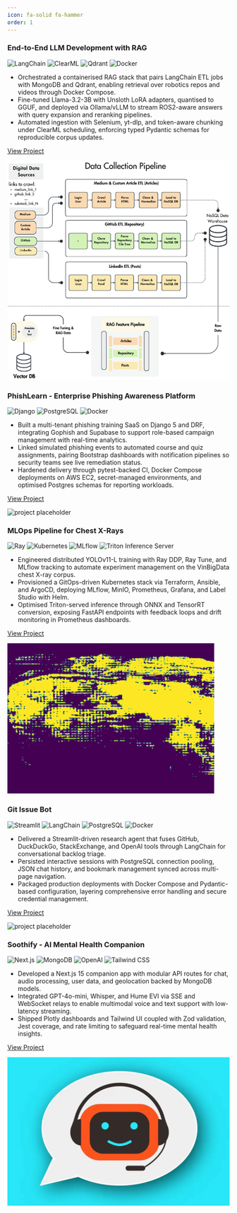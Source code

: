 ```yaml
---
icon: fa-solid fa-hammer
order: 1
---
```


<div class="project-card">
  <div class="project-card-content">
    <h3>End-to-End LLM Development with RAG</h3>
      <img src="https://img.shields.io/badge/LangChain-353535?style=flat&logo=chainlink&logoColor=white" alt="LangChain">
      <img src="https://img.shields.io/badge/ClearML-2C3E50?style=flat&logoColor=white" alt="ClearML">
      <img src="https://img.shields.io/badge/Qdrant-FF4F64?style=flat&logo=qdrant&logoColor=white" alt="Qdrant">
      <img src="https://img.shields.io/badge/Docker-2496ED?style=flat&logo=docker&logoColor=white" alt="Docker">
    <ul>
        <li>Orchestrated a containerised RAG stack that pairs LangChain ETL jobs with MongoDB and Qdrant, enabling retrieval over robotics repos and videos through Docker Compose.</li>
        <li>Fine-tuned Llama-3.2-3B with Unsloth LoRA adapters, quantised to GGUF, and deployed via Ollama/vLLM to stream ROS2-aware answers with query expansion and reranking pipelines.</li>
        <li>Automated ingestion with Selenium, yt-dlp, and token-aware chunking under ClearML scheduling, enforcing typed Pydantic schemas for reproducible corpus updates.</li>
      </ul>
    <p><a href="https://github.com/kushagrayadv/ai-rag-system">View Project</a></p>
  </div>
  <img src="/assets/projects/rag.png" alt="rag" class="project-card-img" />
</div>

<div class="project-card">
  <div class="project-card-content">
    <h3>PhishLearn - Enterprise Phishing Awareness Platform</h3>
      <img src="https://img.shields.io/badge/Django-092E20?style=flat&logo=django&logoColor=white" alt="Django">
      <img src="https://img.shields.io/badge/PostgreSQL-336791?style=flat&logo=postgresql&logoColor=white" alt="PostgreSQL">
      <img src="https://img.shields.io/badge/Docker-2496ED?style=flat&logo=docker&logoColor=white" alt="Docker">
    <ul>
        <li>Built a multi-tenant phishing training SaaS on Django 5 and DRF, integrating Gophish and Supabase to support role-based campaign management with real-time analytics.</li>
        <li>Linked simulated phishing events to automated course and quiz assignments, pairing Bootstrap dashboards with notification pipelines so security teams see live remediation status.</li>
        <li>Hardened delivery through pytest-backed CI, Docker Compose deployments on AWS EC2, secret-managed environments, and optimised Postgres schemas for reporting workloads.</li>
      </ul>
    <p><a href="https://github.com/Billa-Man/PhishLearn">View Project</a></p>
  </div>
  <img src="https://placehold.co/600x400?text=Project" alt="project placeholder" class="project-card-img" />
</div>

<div class="project-card">
  <div class="project-card-content">
    <h3>MLOps Pipeline for Chest X-Rays</h3>
      <img src="https://img.shields.io/badge/Ray-0288D1?style=flat&logo=ray&logoColor=white" alt="Ray">
      <img src="https://img.shields.io/badge/Kubernetes-326CE5?style=flat&logo=kubernetes&logoColor=white" alt="Kubernetes">
      <img src="https://img.shields.io/badge/MLflow-0194E2?style=flat&logo=mlflow&logoColor=white" alt="MLflow">
      <img src="https://img.shields.io/badge/Triton%20Inference-5A4FCF?style=flat&logo=nvidia&logoColor=white" alt="Triton Inference Server">
    <ul>
        <li>Engineered distributed YOLOv11-L training with Ray DDP, Ray Tune, and MLflow tracking to automate experiment management on the VinBigData chest X-ray corpus.</li>
        <li>Provisioned a GitOps-driven Kubernetes stack via Terraform, Ansible, and ArgoCD, deploying MLflow, MinIO, Prometheus, Grafana, and Label Studio with Helm.</li>
        <li>Optimised Triton-served inference through ONNX and TensorRT conversion, exposing FastAPI endpoints with feedback loops and drift monitoring in Prometheus dashboards.</li>
      </ul>
    <p><a href="https://github.com/theomthakur/ece-gy-9183-group19">View Project</a></p>
  </div>
  <img src="/assets/projects/three_models.png" alt="mlops pipeline" class="project-card-img" />
</div>

<div class="project-card">
  <div class="project-card-content">
    <h3>Git Issue Bot</h3>
      <img src="https://img.shields.io/badge/Streamlit-FF4B4B?style=flat&logo=streamlit&logoColor=white" alt="Streamlit">
      <img src="https://img.shields.io/badge/LangChain-353535?style=flat&logo=chainlink&logoColor=white" alt="LangChain">
      <img src="https://img.shields.io/badge/PostgreSQL-336791?style=flat&logo=postgresql&logoColor=white" alt="PostgreSQL">
      <img src="https://img.shields.io/badge/Docker-2496ED?style=flat&logo=docker&logoColor=white" alt="Docker">
    <ul>
        <li>Delivered a Streamlit-driven research agent that fuses GitHub, DuckDuckGo, StackExchange, and OpenAI tools through LangChain for conversational backlog triage.</li>
        <li>Persisted interactive sessions with PostgreSQL connection pooling, JSON chat history, and bookmark management synced across multi-page navigation.</li>
        <li>Packaged production deployments with Docker Compose and Pydantic-based configuration, layering comprehensive error handling and secure credential management.</li>
      </ul>
    <p><a href="https://github.com/Billa-Man/git-issue-bot">View Project</a></p>
  </div>
  <img src="https://placehold.co/600x400?text=Project" alt="project placeholder" class="project-card-img" />
</div>

<div class="project-card">
  <div class="project-card-content">
    <h3>Soothify - AI Mental Health Companion</h3>
      <img src="https://img.shields.io/badge/Next.js-000000?style=flat&logo=nextdotjs&logoColor=white" alt="Next.js">
      <img src="https://img.shields.io/badge/MongoDB-47A248?style=flat&logo=mongodb&logoColor=white" alt="MongoDB">
      <img src="https://img.shields.io/badge/OpenAI-412991?style=flat&logo=openai&logoColor=white" alt="OpenAI">
      <img src="https://img.shields.io/badge/Tailwind%20CSS-38B2AC?style=flat&logo=tailwindcss&logoColor=white" alt="Tailwind CSS">
    <ul>
        <li>Developed a Next.js 15 companion app with modular API routes for chat, audio processing, user data, and geolocation backed by MongoDB models.</li>
        <li>Integrated GPT-4o-mini, Whisper, and Hume EVI via SSE and WebSocket relays to enable multimodal voice and text support with low-latency streaming.</li>
        <li>Shipped Plotly dashboards and Tailwind UI coupled with Zod validation, Jest coverage, and rate limiting to safeguard real-time mental health insights.</li>
      </ul>
    <p><a href="https://github.com/Billa-Man/Soothify">View Project</a></p>
  </div>
  <img src="/assets/projects/chatbot.png" alt="soothify" class="project-card-img" />
</div>


